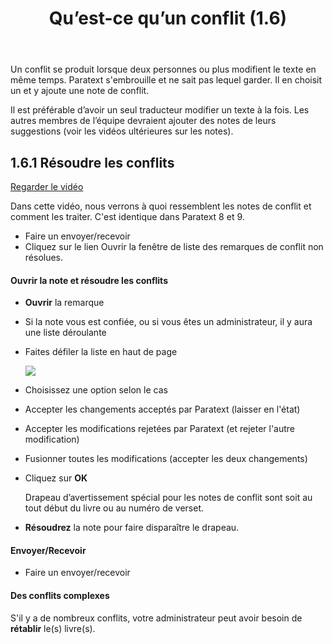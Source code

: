 ﻿---
title: Qu’est-ce qu’un conflit (1.6)
---

Un conflit se produit lorsque deux personnes ou plus modifient le texte en même temps. Paratext s'embrouille et ne sait pas lequel garder. Il en choisit un et y ajoute une note de conflit.

Il est préférable d’avoir un seul traducteur modifier un texte à la fois. Les autres membres de l’équipe devraient ajouter des notes de leurs suggestions (voir les vidéos ultérieures sur les notes).

## 1.6.1 Résoudre les conflits

[Regarder le vidéo](https://vimeo.com/465445125)

Dans cette vidéo, nous verrons à quoi ressemblent les notes de conflit et comment les traiter. C'est identique dans Paratext 8 et 9.

-   Faire un envoyer/recevoir
-   Cliquez sur le lien Ouvrir la fenêtre de liste des remarques de conflit non résolues.

#### Ouvrir la note et résoudre les conflits

-   **Ouvrir** la remarque
-   Si la note vous est confiée, ou si vous êtes un administrateur, il y aura une liste déroulante
-   Faites défiler la liste en haut de page

    ![](media/1566fd54ae0b4321406f73603d639396.png)

-   Choisissez une option selon le cas
-   Accepter les changements acceptés par Paratext (laisser en l'état)
-   Accepter les modifications rejetées par Paratext (et rejeter l'autre modification)
-   Fusionner toutes les modifications (accepter les deux changements)
-   Cliquez sur **OK**

    Drapeau d’avertissement spécial pour les notes de conflit sont soit au tout début du livre ou au numéro de verset.

-   **Résoudrez** la note pour faire disparaître le drapeau.

#### Envoyer/Recevoir

-   Faire un envoyer/recevoir

#### Des conflits complexes

S'il y a de nombreux conflits, votre administrateur peut avoir besoin de **rétablir** le(s) livre(s).
